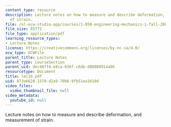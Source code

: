 ```yaml
---
content_type: resource
description: Lecture notes on how to measure and describe deformation, and measurement
  of strain.
file: /ol-ocw-studio-app/courses/1-050-engineering-mechanics-i-fall-2007/873a66281579d2a970b69fb51ea1610d_lec16.pdf
file_size: 85772
file_type: application/pdf
learning_resource_types:
- Lecture Notes
license: https://creativecommons.org/licenses/by-nc-sa/4.0/
ocw_type: OCWFile
parent_title: Lecture Notes
parent_type: CourseSection
parent_uid: dec40ff4-e8ca-636f-c6db-d88880914a96
resourcetype: Document
title: lec16.pdf
uid: 873a6628-1579-d2a9-70b6-9fb51ea1610d
video_files:
  video_thumbnail_file: null
video_metadata:
  youtube_id: null
---
```

Lecture notes on how to measure and describe deformation, and measurement of strain.